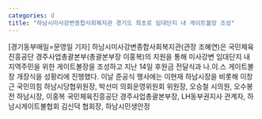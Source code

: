 ```yaml
---
categories: d
title: "하남시미사강변종합사회복지관 경기도 최초로 임대단지 내 게이트볼장 조성"
---
```

[경기동부매일=문영일 기자] 하남시미사강변종합사회복지관(관장 조혜연)은 국민체육진흥공단 경주사업총괄본부(총괄본부장 이홍복)의 지원을 통해 미사강변 임대단지 내 지역주민을 위한 게이트볼장을 조성하고 지난 14일 후원금 전달식과 나.이.스 게이트볼장 개장식을 성황리에 진행했다. 이날 준공식 행사에는 이현재 하남시장을 비롯해 이창근 국민의힘 하남시당협위원장, 박선미 의회운영위원회 위원장, 오승철 시의원, 오수봉 전 하남시장, 이홍복 국민체육진흥공단 경주사업총괄본부장, LH동부권지사 관계자, 하남시게이트볼협회 김신덕 협회장, 하남시민생안정